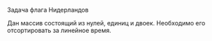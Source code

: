 Задача флага Нидерландов

Дан массив состоящий из нулей, единиц и двоек.
Необходимо его отсортировать за линейное время.
